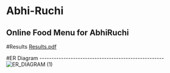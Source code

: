 
# Abhi-Ruchi
Online Food Menu for AbhiRuchi
---------------------------------------------------
#Results 
[Results.pdf](https://github.com/Abhilash1676/Abhi-Ruchi/files/9222053/Results.pdf)

#ER Diagram
----------------------------------------------------![ER_DIAGRAM (1)](https://user-images.githubusercontent.com/90315399/181937341-754204ba-f62e-4e47-aec6-cea3a671bf3a.jpg)

